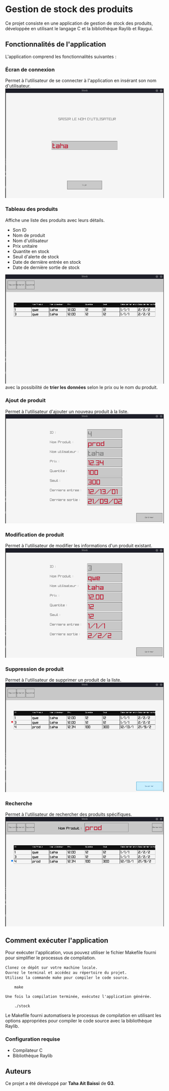 # Gestion de stock des produits

Ce projet consiste en une application de gestion de stock des produits, développée en utilisant le langage C et la bibliothèque Raylib et Raygui.

## Fonctionnalités de l'application

L'application comprend les fonctionnalités suivantes :
### Écran de connexion

Permet à l'utilisateur de se connecter à l'application en insérant son nom d'utilisateur.
![Ecran de connexion.](screenshots/login.png)
### Tableau  des produits

Affiche une liste des produits avec leurs détails.
+ Son ID
+ Nom de produit
+ Nom d'utilisateur
+ Prix unitaire
+ Quantite en stock
+ Seuil d'alerte de stock
+ Date de dernière entrée en stock
+ Date de dernière sortie de stock

![Ecran d'affichage.](screenshots/affichage.png)
avec la possibilité de **trier les données** selon le prix ou le nom du produit.

### Ajout de produit

Permet à l'utilisateur d'ajouter un nouveau produit à la liste.
![Ecran de l'ajout.](screenshots/ajout.png)
### Modification de produit

Permet à l'utilisateur de modifier les informations d'un produit existant.
![Ecran de modofication.](screenshots/modifier.png)
### Suppression de produit

Permet à l'utilisateur de supprimer un produit de la liste.
![Ecran de suppression.](screenshots/supp.png)
### Recherche

Permet à l'utilisateur de rechercher des produits spécifiques.
![Ecran de recherche.](screenshots/recherche.png)
## Comment exécuter l'application

Pour exécuter l'application, vous pouvez utiliser le fichier Makefile fourni pour simplifier le processus de compilation.

    Clonez ce dépôt sur votre machine locale.
    Ouvrez le terminal et accédez au répertoire du projet.
    Utilisez la commande make pour compiler le code source.
```
    make
```

    Une fois la compilation terminée, exécutez l'application générée.


```
    ./stock
```

Le Makefile fourni automatisera le processus de compilation en utilisant les options appropriées pour compiler le code source avec la bibliothèque Raylib.
### Configuration requise

+ Compilateur C
+ Bibliothèque Raylib

## Auteurs

Ce projet a été développé par **Taha Ait Baissi** de **G3**.